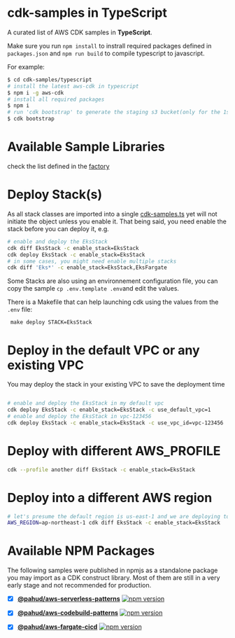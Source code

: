 # cdk-samples in TypeScript

A curated list of AWS CDK samples in **TypeScript**. 

Make sure you run `npm install` to instrall required packages defined in `packages.json` and `npm run build` to compile typescript to javascript.

For example:

```bash
$ cd cdk-samples/typescript
# install the latest aws-cdk in typescript
$ npm i -g aws-cdk
# install all required packages
$ npm i
# run 'cdk bootstrap' to generate the staging s3 bucket(only for the 1st time)
$ cdk bootstrap

```

# Available Sample Libraries

check the list defined in the [factory](https://github.com/pahud/cdk-samples/blob/2c253c2e9293c72de47e4150d3a7d333648567cd/typescript/bin/cdk-samples.ts#L28)

# Deploy Stack(s)

As all stack classes are imported into a single [cdk-samples.ts](bin/cdk-samples.ts) yet will not initiate the object unless you enable it. That being said, you need enable the stack before you can deploy it, e.g.

```bash
# enable and deploy the EksStack 
cdk diff EksStack -c enable_stack=EksStack   
cdk deploy EksStack -c enable_stack=EksStack
# in some cases, you might need enable multiple stacks
cdk diff 'Eks*' -c enable_stack=EksStack,EksFargate
```

Some Stacks are also using an environnement configuration file, you can copy the sample `cp .env.template .env`and edit the values.

There is a Makefile that can help launching cdk using the values from the `.env` file:

```
 make deploy STACK=EksStack  
```

# Deploy in the default VPC or any existing VPC

You may deploy the stack in your existing VPC to save the deployment time
```bash

# enable and deploy the EksStack in my default vpc
cdk deploy EksStack -c enable_stack=EksStack -c use_default_vpc=1
# enable and deploy the EksStack in vpc-123456
cdk deploy EksStack -c enable_stack=EksStack -c use_vpc_id=vpc-123456
```

# Deploy with different AWS_PROFILE

```bash
cdk --profile another diff EksStack -c enable_stack=EksStack
```
# Deploy into a different AWS region

```bash
# let's presume the default region is us-east-1 and we are deploying to ap-northeast-1
AWS_REGION=ap-northeast-1 cdk diff EksStack -c enable_stack=EksStack
```
 


# Available NPM Packages

The following samples were published in npmjs as a standalone package you may import as a CDK construct library. Most of them are still in a very early stage and not recommended for production.

- [x] **[@pahud/aws-serverless-patterns](packages/aws-serverless-patterns/)**  [![npm version](https://badge.fury.io/js/%40pahud%2Faws-serverless-patterns.svg)](https://badge.fury.io/js/%40pahud%2Faws-serverless-patterns)
- [x] **[@pahud/aws-codebuild-patterns](packages/aws-codebuild-patterns/)**  [![npm version](https://badge.fury.io/js/%40pahud%2Faws-codebuild-patterns.svg)](https://badge.fury.io/js/%40pahud%2Faws-codebuild-patterns)
- [x] **[@pahud/aws-fargate-cicd](packages/aws-fargate-cicd/)**  [![npm version](https://badge.fury.io/js/%40pahud%2Faws-fargate-cicd.svg)](https://badge.fury.io/js/%40pahud%2Faws-fargate-cicd)




